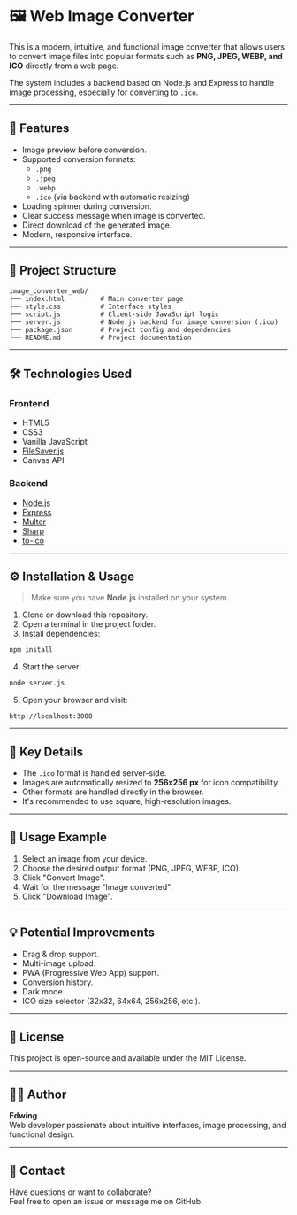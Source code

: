 # 🖼️ Web Image Converter

This is a modern, intuitive, and functional image converter that allows users to convert image files into popular formats such as **PNG, JPEG, WEBP, and ICO** directly from a web page.

The system includes a backend based on Node.js and Express to handle image processing, especially for converting to `.ico`.

---

## 🚀 Features

- Image preview before conversion.
- Supported conversion formats:
  - `.png`
  - `.jpeg`
  - `.webp`
  - `.ico` (via backend with automatic resizing)
- Loading spinner during conversion.
- Clear success message when image is converted.
- Direct download of the generated image.
- Modern, responsive interface.

---

## 📁 Project Structure

```
image_converter_web/
├── index.html         # Main converter page
├── style.css          # Interface styles
├── script.js          # Client-side JavaScript logic
├── server.js          # Node.js backend for image conversion (.ico)
├── package.json       # Project config and dependencies
└── README.md          # Project documentation
```

---

## 🛠️ Technologies Used

### Frontend
- HTML5
- CSS3
- Vanilla JavaScript
- [FileSaver.js](https://github.com/eligrey/FileSaver.js/)
- Canvas API

### Backend
- [Node.js](https://nodejs.org/)
- [Express](https://expressjs.com/)
- [Multer](https://github.com/expressjs/multer)
- [Sharp](https://sharp.pixelplumbing.com/)
- [to-ico](https://www.npmjs.com/package/to-ico)

---

## ⚙️ Installation & Usage

> Make sure you have **Node.js** installed on your system.

1. Clone or download this repository.
2. Open a terminal in the project folder.
3. Install dependencies:

```bash
npm install
```

4. Start the server:

```bash
node server.js
```

5. Open your browser and visit:

```
http://localhost:3000
```

---

## 🧠 Key Details

- The `.ico` format is handled server-side.
- Images are automatically resized to **256x256 px** for icon compatibility.
- Other formats are handled directly in the browser.
- It's recommended to use square, high-resolution images.

---

## 🧪 Usage Example

1. Select an image from your device.
2. Choose the desired output format (PNG, JPEG, WEBP, ICO).
3. Click "Convert Image".
4. Wait for the message "Image converted".
5. Click "Download Image".

---

## 💡 Potential Improvements

- Drag & drop support.
- Multi-image upload.
- PWA (Progressive Web App) support.
- Conversion history.
- Dark mode.
- ICO size selector (32x32, 64x64, 256x256, etc.).

---

## 📄 License

This project is open-source and available under the MIT License.

---

## 👨‍💻 Author

**Edwing**  
Web developer passionate about intuitive interfaces, image processing, and functional design.

---

## 📨 Contact

Have questions or want to collaborate?  
Feel free to open an issue or message me on GitHub.
